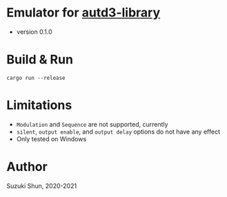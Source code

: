 # Emulator for [autd3-library](https://github.com/shinolab/autd3-library-software)

* version 0.1.0

# Build & Run

```
cargo run --release
```

# Limitations

* `Modulation` and `Sequence` are not supported, currently
* `silent`, `output enable`, and `output delay` options do not have any effect
* Only tested on Windows

# Author

Suzuki Shun, 2020-2021
